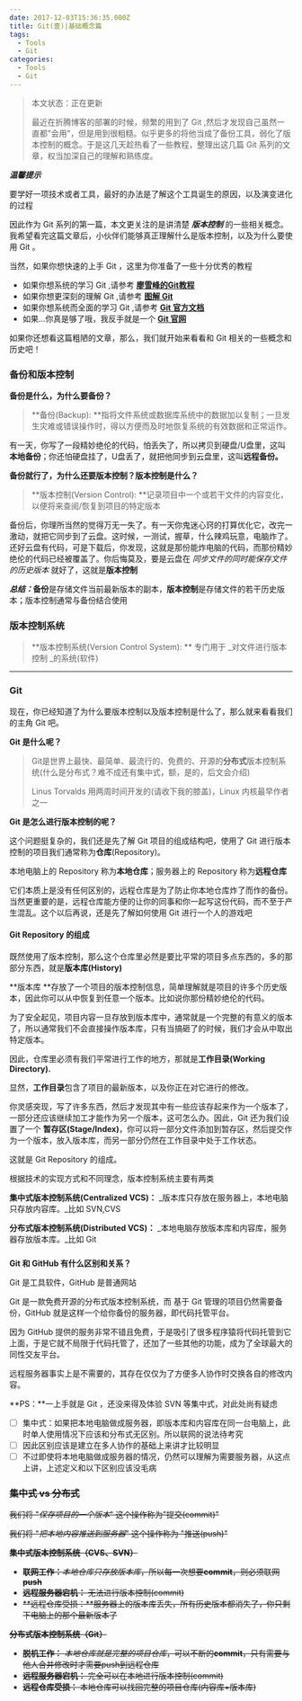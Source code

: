 ```yaml
---
date: 2017-12-03T15:36:35.000Z
title: Git(壹)|基础概念篇
tags:
  - Tools
  - Git
categories:
  - Tools
  - Git
---
```


> 本文状态：正在更新
>
> 最近在折腾博客的部署的时候，频繁的用到了 Git ,然后才发现自己虽然一直都"会用"，但是用到很粗糙。似乎更多的将他当成了备份工具，弱化了版本控制的概念。于是这几天趁热看了一些教程，整理出这几篇 Git 系列的文章，权当加深自己的理解和熟练度。

_**温馨提示**_

要学好一项技术或者工具，最好的办法是了解这个工具诞生的原因，以及演变进化的过程

因此作为 Git 系列的第一篇，本文更关注的是讲清楚 _**版本控制**_  的一些相关概念。我希望看完这篇文章后，小伙伴们能够真正理解什么是版本控制，以及为什么要使用 Git 。

当然，如果你想快速的上手 Git ，这里为你准备了一些十分优秀的教程

* 如果你想系统的学习 Git ,请参考 [**廖雪峰的Git教程**](https://www.liaoxuefeng.com/wiki/0013739516305929606dd18361248578c67b8067c8c017b000)
* 如果你想更深刻的理解 Git ,请参考 [**图解 Git**](http://marklodato.github.io/visual-git-guide/index-zh-cn.html#detached)
* 如果你想系统而全面的学习 Git ,请参考 [**Git 官方文档**](https://git-scm.com/book/zh/v2)
* 如果...你真是够了哦，我反手就是一个 [**Git 官网**](https://git-scm.com)

如果你还想看这篇粗陋的文章，那么，我们就开始来看看和 Git 相关的一些概念和历史吧！

### 备份和版本控制

**备份是什么，为什么要备份？**

> **备份\(Backup\): **指将文件系统或数据库系统中的数据加以复制；一旦发生灾难或错误操作时，得以方便而及时地恢复系统的有效数据和正常运作。

有一天，你写了一段精妙绝伦的代码，怕丢失了，所以拷贝到硬盘/U盘里，这叫**本地备份**；你还怕硬盘挂了，U盘丢了，就把他同步到云盘里，这叫**远程备份。**

**备份就行了，为什么还要版本控制？版本控制是什么？**

> **版本控制\(Version Control\): **记录项目中一个或若干文件的内容变化，以便将来查阅/恢复到项目的特定版本

备份后，你理所当然的觉得万无一失了。有一天你鬼迷心窍的打算优化它，改完一激动，就把它同步到了云盘。这时候，一测试，握草，什么辣鸡玩意，电脑炸了。还好云盘有代码，可是下载后，你发现，这就是那份能炸电脑的代码，而那份精妙绝伦的代码已经被覆盖了。你后悔莫及，要是云盘在 _同步文件的同时能保存文件的历史版本_ 就好了，这就是**版本控制**

_**总结：**_**备份**是存储文件当前最新版本的副本，**版本控制**是存储文件的若干历史版本；版本控制通常与备份结合使用

### 版本控制系统

> **版本控制系统\(Version Control System\): ** 专门用于 _对文件进行版本控制 _的系统\(软件\)

---

### Git

现在，你已经知道了为什么要版本控制以及版本控制是什么了，那么就来看看我们的主角 Git 吧。

**Git 是什么呢？**

> Git是世界上最快、最简单、最流行的、免费的、开源的**分布式**版本控制系统\(什么是分布式？难不成还有集中式，额，是的，后文会介绍\)
>
> Linus Torvalds 用两周时间开发的\(请收下我的膝盖\)，Linux 内核最早作者之一

**Git 是怎么进行版本控制的呢？**

这个问题挺复杂的，我们还是先了解  Git 项目的组成结构吧，使用了 Git 进行版本控制的项目我们通常称为**仓库**\(Repository\)。

本地电脑上的 Repository 称为**本地仓库**；服务器上的 Repository 称为**远程仓库**

它们本质上是没有任何区别的，远程仓库是为了防止你本地仓库炸了而作的备份。当然更重要的是，远程仓库能方便的让你的同事和你一起写这份代码，而不至于产生混乱。这个以后再说，还是先了解如何使用 Git 进行一个人的游戏吧

#### Git Repository 的组成

既然使用了版本控制，那么这个仓库里必然是要比平常的项目多点东西的，多的那部分东西，就是**版本库\(History\)**

**版本库 **存放了一个项目的版本控制信息，简单理解就是项目的许多个历史版本，因此你可以从中恢复到任意一个版本。比如说你那份精妙绝伦的代码。

为了安全起见，项目内容一旦存放到版本库中，通常就是一个完整的有意义的版本了，所以通常我们不会直接操作版本库，只有当搞砸了的时候，我们才会从中取出特定版本。

因此，仓库里必须有我们平常进行工作的地方，那就是**工作目录\(Working Directory\).**

显然，**工作目录**包含了项目的最新版本，以及你正在对它进行的修改。

你灵感突现，写了许多东西，然后才发现其中有一些应该存起来作为一个版本了，一部分还应该继续加工才能作为另一个版本，这可怎么办。因此，Git 还为我们设置了一个 **暂存区\(Stage/Index\)**，你可以将一部分文件添加到暂存区，然后提交作为一个版本，放入版本库，而另一部分仍然在工作目录中处于工作状态。

这就是 Git Repository 的组成。

根据技术的实现方式和不同理念，版本控制系统主要有两类

**集中式版本控制系统\(Centralized VCS\)：** _版本库只存放在服务器上，本地电脑只存放内容库。_比如 SVN,CVS

**分布式版本控制系统\(Distributed VCS\)：** _本地电脑存放版本库和内容库，服务器存放版本库。_比如 Git

###

**Git 和 GitHub 有什么区别和关系？**

Git 是工具软件，GitHub 是普通网站

Git 是一款免费开源的分布式版本控制系统，而 基于 Git 管理的项目仍然需要备份，GitHub 就是这样一个给你备份的服务器，即代码托管平台。

因为 GitHub 提供的服务非常不错且免费，于是吸引了很多程序猿将代码托管到它上面，于是它就不局限于代码托管了，还加了一些其他的功能，成为了全球最大的同性交友平台。

远程服务器事实上是不需要的，其存在仅仅为了方便多人协作时交换各自的修改内容。

**PS：**一上手就是 Git ，还没来得及体验 SVN 等集中式，对此处尚有疑虑

* [ ] 集中式：如果把本地电脑做成服务器，即版本库和内容库在同一台电脑上，此时单人使用情况下应该和分布式无区别。所以联网的说法待考究
* [ ] 因此区别应该是建立在多人协作的基础上来讲才比较明显
* [ ] 不过即使将本地电脑做成服务器的情况，仍然可以理解为需要服务器，从这点上讲，上述定义和以下区别应该没毛病

### ~~集中式 vs 分布式~~

~~我们将 "_保存项目的一个版本_" 这个操作称为"提交\(commit\)"~~

~~我们将 "_把本地内容推送到服务器_" 这个操作称为 "推送\(push\)"~~

~~**集中式版本控制系统（**CVS、SVN**）**~~

* ~~**联网工作：**_本地仓库只存放版本库_，所以每一次想要**commit**，则必须联网**push**~~
* ~~**远程服务器宕机：** 无法进行版本控制\(commit\)~~
* ~~**远程仓库受损：**服务器上的版本库丢失，所有历史版本都消失了，你只剩下电脑上的那个最新版本了~~

~~**分布式版本控制系统（**Git**）**~~

* ~~**脱机工作：** _本地仓库就是完整的项目仓库_，可以不断的**commit**，只有需要与他人合并修改时才需要push到远程仓库~~
* ~~**远程服务器宕机：** 完全可以在本地进行版本控制\(commit\)~~
* ~~**远程仓库受损：** 本地仓库可以找回完整的项目仓库\(内容库+版本库\)~~
